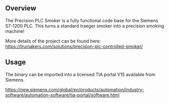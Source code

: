 ## Overview

The Precision PLC Smoker is a fully functional code base for the Siemens S7-1200 PLC. This turns a standard traeger smoker into a precision smoking machine!

More details of the project can be found here: https://trumakers.com/solutions/precision-plc-controlled-smoker/

## Usage

The binary can be imported into a licensed TIA portal V15 available from Siemens.

https://new.siemens.com/global/en/products/automation/industry-software/automation-software/tia-portal/software.html
